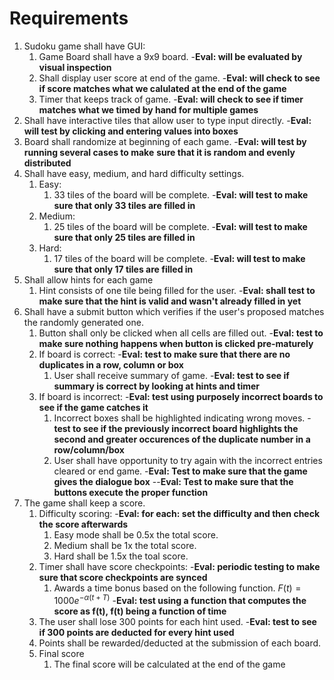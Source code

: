 # Requirements
 
1. Sudoku game shall have GUI:
	1. Game Board shall have a 9x9 board.
        -**Eval: will be evaluated by visual inspection**
    2. Shall display user score at end of the game.
        -**Eval: will check to see if score matches what we calulated at the end of the game**
    3. Timer that keeps track of game.
        -**Eval: will check to see if timer matches what we timed by hand for multiple games**
2. Shall have interactive tiles that allow user to type input directly.
    -**Eval: will test by clicking and entering values into boxes**
3. Board shall randomize at beginning of each game.
    -**Eval: will test by running several cases to make**
        **sure that it is random and evenly distributed**
4. Shall have easy, medium, and hard difficulty settings.
    1. Easy:
        1. 33 tiles of the board will be complete.
            -**Eval: will test to make sure that only 33 tiles are filled in**
    2. Medium:
        1. 25 tiles of the board will be complete.
            -**Eval: will test to make sure that only 25 tiles are filled in**
    3. Hard:
        1. 17 tiles of the board will be complete.
            -**Eval: will test to make sure that only 17 tiles are filled in**
5. Shall allow hints for each game
    1. Hint consists of one tile being filled for the user.
        -**Eval: shall test to make sure that the hint is valid and wasn't already filled in yet**
6. Shall have a submit button which verifies if the user's proposed matches the randomly generated one.
    1. Button shall only be clicked when all cells are filled out.
    -**Eval: test to make sure nothing happens when button is clicked pre-maturely**
    2. If board is correct:
        -**Eval: test to make sure that there are no duplicates in a row, column or box**
        1. User shall receive summary of game.
            -**Eval: test to see if summary is correct by looking at hints and timer**
    3. If board is incorrect:
        -**Eval: test using purposely incorrect boards to see if the game catches it**
        1. Incorrect boxes shall be highlighted indicating wrong moves.
            -**test to see if the previously incorrect board highlights the second and greater occurences of the duplicate number in a row/column/box**
        2. User shall have opportunity to try again with the incorrect entries cleared or end game.
            -**Eval: Test to make sure that the game gives the dialogue box**
                --**Eval: Test to make sure that the buttons execute the proper function**
7. The game shall keep a score.
    1. Difficulty scoring:
        -**Eval: for each: set the difficulty and then check the score afterwards**
        1. Easy mode shall be 0.5x the total score. 
        2. Medium shall be 1x the total score.
        3. Hard shall be 1.5x the toal score.
    2. Timer shall have score checkpoints:
        -**Eval: periodic testing to make sure that score checkpoints are synced**
        1. Awards a time bonus based on the following function.
            $F(t) = 1000e^{-α(t + T)}$
            -**Eval: test using a function that computes the score as f(t), f(t) being a function of time**
    3. The user shall lose 300 points for each hint used.
        -**Eval: test to see if 300 points are deducted for every hint used**
    4. Points shall be rewarded/deducted at the submission of each board.
    5. Final score
        1. The final score will be calculated at the end of the game